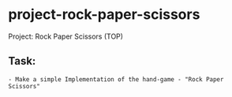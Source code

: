 # project-rock-paper-scissors
Project: Rock Paper Scissors (TOP)

## Task:
    - Make a simple Implementation of the hand-game - "Rock Paper Scissors"